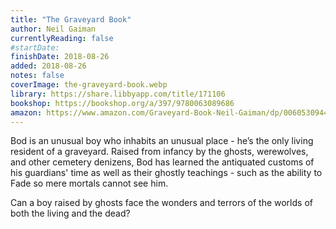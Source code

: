 ```yaml
---
title: "The Graveyard Book"
author: Neil Gaiman
currentlyReading: false
#startDate:
finishDate: 2018-08-26
added: 2018-08-26
notes: false
coverImage: the-graveyard-book.webp
library: https://share.libbyapp.com/title/171106
bookshop: https://bookshop.org/a/397/9780063089686
amazon: https://www.amazon.com/Graveyard-Book-Neil-Gaiman/dp/0060530944
---
```


Bod is an unusual boy who inhabits an unusual place - he’s the only living resident of a graveyard. Raised from infancy by the ghosts, werewolves, and other cemetery denizens, Bod has learned the antiquated customs of his guardians' time as well as their ghostly teachings - such as the ability to Fade so mere mortals cannot see him.

Can a boy raised by ghosts face the wonders and terrors of the worlds of both the living and the dead?  

